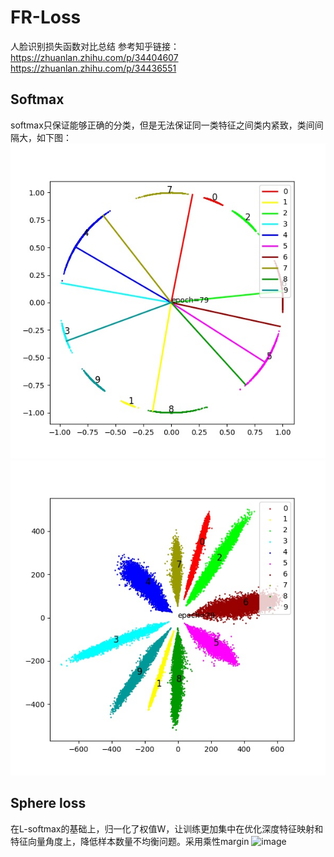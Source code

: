 # FR-Loss
人脸识别损失函数对比总结
参考知乎链接：
https://zhuanlan.zhihu.com/p/34404607<br>https://zhuanlan.zhihu.com/p/34436551
## Softmax 
softmax只保证能够正确的分类，但是无法保证同一类特征之间类内紧致，类间间隔大，如下图：
![image](https://github.com/LrpljL/FR-Loss/blob/master/Raw/cos_epoch%3D79.jpg)
![image](https://github.com/LrpljL/FR-Loss/blob/master/Raw/epoch%3D79.jpg)
## Sphere loss
在L-softmax的基础上，归一化了权值W，让训练更加集中在优化深度特征映射和特征向量角度上，降低样本数量不均衡问题。采用乘性margin
![image](https://pic2.zhimg.com/v2-7ae3dafcbc9c0aff160f6718e1e0b769_r.jpg)
